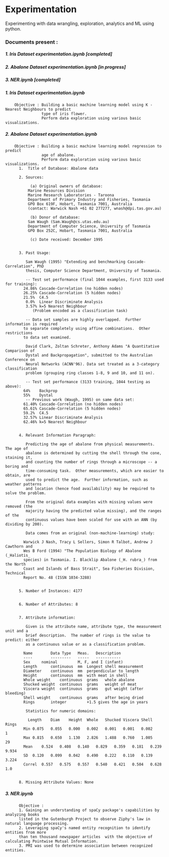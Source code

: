 # Experimentation
Experimenting with data wrangling, exploration, analytics and ML using python.

### Documents present :
  ##### 1. Iris Dataset experimentation.ipynb [completed]
  ##### 2. Abalone Dataset experimentation.ipynb [in progress]
  ##### 3. NER.ipynb [completed]
  
  
  
  ##### 1. Iris Dataset experimentation.ipynb
        Objective : Building a basic machine learning model using K - Nearest Neighbours to predict 
                    type of iris flower. 
                    Perform data exploration using various basic visualizations.
  ##### 2. Abalone Dataset experimentation.ipynb 
        Objective : Building a basic machine learning model regression to predict 
                    age of abalone. 
                    Perform data exploration using various basic visualizations.
          1.  Title of Database: Abalone data

          2. Sources:

               (a) Original owners of database:
              Marine Resources Division
              Marine Research Laboratories - Taroona
              Department of Primary Industry and Fisheries, Tasmania
              GPO Box 619F, Hobart, Tasmania 7001, Australia
              (contact: Warwick Nash +61 02 277277, wnash@dpi.tas.gov.au)

               (b) Donor of database:
              Sam Waugh (Sam.Waugh@cs.utas.edu.au)
              Department of Computer Science, University of Tasmania
              GPO Box 252C, Hobart, Tasmania 7001, Australia

               (c) Date received: December 1995


          3. Past Usage:

             Sam Waugh (1995) "Extending and benchmarking Cascade-Correlation", PhD
             thesis, Computer Science Department, University of Tasmania.

             -- Test set performance (final 1044 examples, first 3133 used for training):
            24.86% Cascade-Correlation (no hidden nodes)
            26.25% Cascade-Correlation (5 hidden nodes)
            21.5%  C4.5
             0.0%  Linear Discriminate Analysis
             3.57% k=5 Nearest Neighbour
                (Problem encoded as a classification task)

             -- Data set samples are highly overlapped.  Further information is required
            to separate completely using affine combinations.  Other restrictions
            to data set examined.

             David Clark, Zoltan Schreter, Anthony Adams "A Quantitative Comparison of
             Dystal and Backpropagation", submitted to the Australian Conference on
             Neural Networks (ACNN'96). Data set treated as a 3-category classification
             problem (grouping ring classes 1-8, 9 and 10, and 11 on).

             -- Test set performance (3133 training, 1044 testing as above):
            64%    Backprop
            55%    Dystal
             -- Previous work (Waugh, 1995) on same data set:
            61.40% Cascade-Correlation (no hidden nodes)
            65.61% Cascade-Correlation (5 hidden nodes)
            59.2%  C4.5
            32.57% Linear Discriminate Analysis
            62.46% k=5 Nearest Neighbour


          4. Relevant Information Paragraph:

             Predicting the age of abalone from physical measurements.  The age of
             abalone is determined by cutting the shell through the cone, staining it,
             and counting the number of rings through a microscope -- a boring and
             time-consuming task.  Other measurements, which are easier to obtain, are
             used to predict the age.  Further information, such as weather patterns
             and location (hence food availability) may be required to solve the problem.

             From the original data examples with missing values were removed (the
             majority having the predicted value missing), and the ranges of the
             continuous values have been scaled for use with an ANN (by dividing by 200).

             Data comes from an original (non-machine-learning) study:

            Warwick J Nash, Tracy L Sellers, Simon R Talbot, Andrew J Cawthorn and
            Wes B Ford (1994) "The Population Biology of Abalone (_Haliotis_
            species) in Tasmania. I. Blacklip Abalone (_H. rubra_) from the North
            Coast and Islands of Bass Strait", Sea Fisheries Division, Technical
            Report No. 48 (ISSN 1034-3288)


          5. Number of Instances: 4177


          6. Number of Attributes: 8


          7. Attribute information:

             Given is the attribute name, attribute type, the measurement unit and a
             brief description.  The number of rings is the value to predict: either
             as a continuous value or as a classification problem.

            Name		Data Type	Meas.	Description
            ----		---------	-----	-----------
            Sex		nominal			M, F, and I (infant)
            Length		continuous	mm	Longest shell measurement
            Diameter	continuous	mm	perpendicular to length
            Height		continuous	mm	with meat in shell
            Whole weight	continuous	grams	whole abalone
            Shucked weight	continuous	grams	weight of meat
            Viscera weight	continuous	grams	gut weight (after bleeding)
            Shell weight	continuous	grams	after being dried
            Rings		integer			+1.5 gives the age in years

             Statistics for numeric domains:

              Length	Diam	Height	Whole	Shucked	Viscera	Shell	Rings
            Min	0.075	0.055	0.000	0.002	0.001	0.001	0.002	    1
            Max	0.815	0.650	1.130	2.826	1.488	0.760	1.005	   29
            Mean	0.524	0.408	0.140	0.829	0.359	0.181	0.239	9.934
            SD	0.120	0.099	0.042	0.490	0.222	0.110	0.139	3.224
            Correl	0.557	0.575	0.557	0.540	0.421	0.504	0.628	  1.0


          8. Missing Attribute Values: None
          
  ##### 3. NER.ipynb
          Objective : 
          1. Gaining an understanding of spaCy package's capabilities by analyzing books 
          listed in the Gutenburgh Project to observe Ziphy's law in natural language processing.
          2. Leveraging spaCy's named entity recognition to identify entities from more 
          than ten thousand newspaper articles  with the objective of calculating Pointwise Mutual Information.
          3. PMI was used to determine association between recognized entities.
